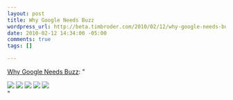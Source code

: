```yaml
--- 
layout: post
title: Why Google Needs Buzz
wordpress_url: http://beta.timbroder.com/2010/02/12/why-google-needs-buzz/
date: 2010-02-12 14:34:00 -05:00
comments: true
tags: []

---
```

<a href="http://kevinrose.com/post/385156078">Why Google Needs Buzz</a>: "<p>


</p><div>
<a href="http://feeds.feedburner.com/%7Eff/krose?a=Ma-a6KVRROg:XtH5NORu2hI:V_sGLiPBpWU"><img src="http://feeds.feedburner.com/%7Eff/krose?i=Ma-a6KVRROg:XtH5NORu2hI:V_sGLiPBpWU" border="0" /></a> <a href="http://feeds.feedburner.com/%7Eff/krose?a=Ma-a6KVRROg:XtH5NORu2hI:7Q72WNTAKBA"><img src="http://feeds.feedburner.com/%7Eff/krose?d=7Q72WNTAKBA" border="0" /></a> <a href="http://feeds.feedburner.com/%7Eff/krose?a=Ma-a6KVRROg:XtH5NORu2hI:qj6IDK7rITs"><img src="http://feeds.feedburner.com/%7Eff/krose?d=qj6IDK7rITs" border="0" /></a> <a href="http://feeds.feedburner.com/%7Eff/krose?a=Ma-a6KVRROg:XtH5NORu2hI:gIN9vFwOqvQ"><img src="http://feeds.feedburner.com/%7Eff/krose?i=Ma-a6KVRROg:XtH5NORu2hI:gIN9vFwOqvQ" border="0" /></a> <a href="http://feeds.feedburner.com/%7Eff/krose?a=Ma-a6KVRROg:XtH5NORu2hI:yIl2AUoC8zA"><img src="http://feeds.feedburner.com/%7Eff/krose?d=yIl2AUoC8zA" border="0" /></a>
</div>"
